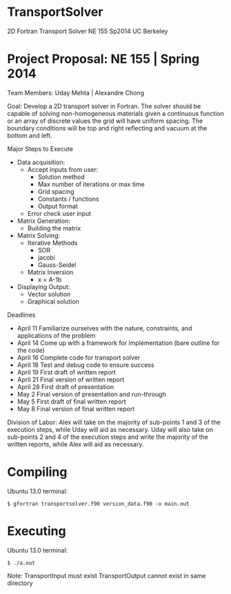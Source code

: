 TransportSolver
===============

2D Fortran Transport Solver NE 155 Sp2014 UC Berkeley

Project Proposal:	NE 155  | Spring 2014
=======================================
Team Members: 		Uday Mehta | Alexandre Chong

Goal: Develop a 2D transport solver in Fortran. The solver should be capable of solving non-homogeneous materials given a continuous function or an array of discrete values the grid will have uniform spacing. The boundary conditions will be top and right reflecting and vacuum at the bottom and left.

Major Steps to Execute 
* Data acquisition:						
	- Accept inputs from user:
		* Solution method
		* Max number of iterations or max time
		* Grid spacing
		* Constants / functions
		* Output format
	- Error check user input
* Matrix Generation:
	- Building the matrix
* Matrix Solving:
	- Iterative Methods
		* SOR
		* jacobi
		* Gauss-Seidel
	- Matrix Inversion
		* x = A-1b
* Displaying Output:
	- Vector solution
	- Graphical solution

Deadlines
- April 11		Familiarize ourselves with the nature, constraints, and applications of the problem
- April 14		Come up with a framework for implementation (bare outline for the code)
- April 16		Complete code for transport solver
- April 18		Test and debug code to ensure success
- April 19		First draft of written report
- April 21		Final version of written report
- April 28		First draft of presentation
- May 2		Final version of presentation and run-through
- May 5		First draft of final written report
- May 8		Final version of final written report

Division of Labor: 
Alex will take on the majority of sub-points 1 and 3 of the execution steps, while Uday will aid as necessary. Uday will also take on sub-points 2 and 4 of the execution steps and write the majority of the written reports, while Alex will aid as necessary.

Compiling
=========
Ubuntu 13.0 terminal:
```
$ gfortran transportsolver.f90 version_data.f90 -o main.out
```
Executing
==========
Ubuntu 13.0 terminal:
```
$ ./a.out
```
Note:
TransportInput must exist
TransportOutput cannot exist in same directory
